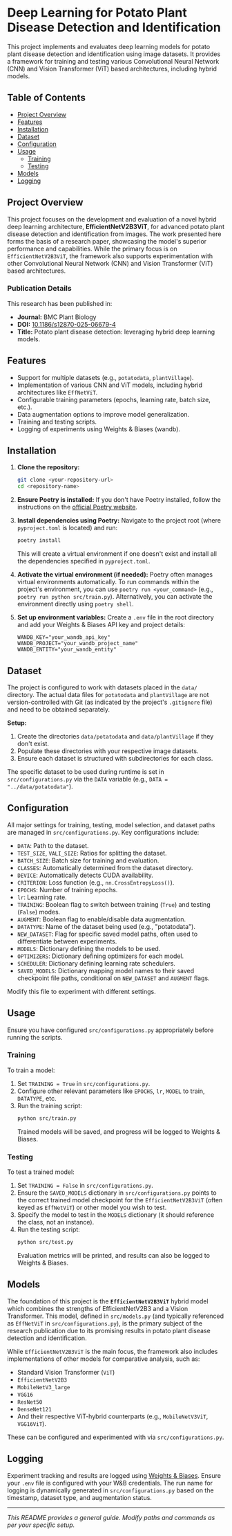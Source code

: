 # Deep Learning for Potato Plant Disease Detection and Identification

This project implements and evaluates deep learning models for potato plant disease detection and identification using image datasets. It provides a framework for training and testing various Convolutional Neural Network (CNN) and Vision Transformer (ViT) based architectures, including hybrid models.

## Table of Contents

- [Project Overview](#project-overview)
- [Features](#features)
- [Installation](#installation)
- [Dataset](#dataset)
- [Configuration](#configuration)
- [Usage](#usage)
  - [Training](#training)
  - [Testing](#testing)
- [Models](#models)
- [Logging](#logging)

## Project Overview

This project focuses on the development and evaluation of a novel hybrid deep learning architecture, **EfficientNetV2B3ViT**, for advanced potato plant disease detection and identification from images. The work presented here forms the basis of a research paper, showcasing the model's superior performance and capabilities. While the primary focus is on `EfficientNetV2B3ViT`, the framework also supports experimentation with other Convolutional Neural Network (CNN) and Vision Transformer (ViT) based architectures.

### Publication Details

This research has been published in:
- **Journal:** BMC Plant Biology
- **DOI:** [10.1186/s12870-025-06679-4](https://doi.org/10.1186/s12870-025-06679-4)
- **Title:** Potato plant disease detection: leveraging hybrid deep learning models.

## Features

- Support for multiple datasets (e.g., `potatodata`, `plantVillage`).
- Implementation of various CNN and ViT models, including hybrid architectures like `EffNetViT`.
- Configurable training parameters (epochs, learning rate, batch size, etc.).
- Data augmentation options to improve model generalization.
- Training and testing scripts.
- Logging of experiments using Weights & Biases (wandb).

## Installation

1.  **Clone the repository:**
    ```bash
    git clone <your-repository-url>
    cd <repository-name>
    ```

2.  **Ensure Poetry is installed:**
    If you don't have Poetry installed, follow the instructions on the [official Poetry website](https://python-poetry.org/docs/#installation).

3.  **Install dependencies using Poetry:**
    Navigate to the project root (where `pyproject.toml` is located) and run:
    ```bash
    poetry install
    ```
    This will create a virtual environment if one doesn't exist and install all the dependencies specified in `pyproject.toml`.

4.  **Activate the virtual environment (if needed):**
    Poetry often manages virtual environments automatically. To run commands within the project's environment, you can use `poetry run <your_command>` (e.g., `poetry run python src/train.py`).
    Alternatively, you can activate the environment directly using `poetry shell`.

5.  **Set up environment variables:**
    Create a `.env` file in the root directory and add your Weights & Biases API key and project details:
    ```
    WANDB_KEY="your_wandb_api_key"
    WANDB_PROJECT="your_wandb_project_name"
    WANDB_ENTITY="your_wandb_entity"
    ```

## Dataset

The project is configured to work with datasets placed in the `data/` directory. The actual data files for `potatodata` and `plantVillage` are not version-controlled with Git (as indicated by the project's `.gitignore` file) and need to be obtained separately.

**Setup:**
1.  Create the directories `data/potatodata` and `data/plantVillage` if they don't exist.
2.  Populate these directories with your respective image datasets.
3.  Ensure each dataset is structured with subdirectories for each class.

The specific dataset to be used during runtime is set in `src/configurations.py` via the `DATA` variable (e.g., `DATA = "../data/potatodata"`).

## Configuration

All major settings for training, testing, model selection, and dataset paths are managed in `src/configurations.py`. Key configurations include:

-   `DATA`: Path to the dataset.
-   `TEST_SIZE`, `VALI_SIZE`: Ratios for splitting the dataset.
-   `BATCH_SIZE`: Batch size for training and evaluation.
-   `CLASSES`: Automatically determined from the dataset directory.
-   `DEVICE`: Automatically detects CUDA availability.
-   `CRITERION`: Loss function (e.g., `nn.CrossEntropyLoss()`).
-   `EPOCHS`: Number of training epochs.
-   `lr`: Learning rate.
-   `TRAINING`: Boolean flag to switch between training (`True`) and testing (`False`) modes.
-   `AUGMENT`: Boolean flag to enable/disable data augmentation.
-   `DATATYPE`: Name of the dataset being used (e.g., "potatodata").
-   `NEW_DATASET`: Flag for specific saved model paths, often used to differentiate between experiments.
-   `MODELS`: Dictionary defining the models to be used.
-   `OPTIMIZERS`: Dictionary defining optimizers for each model.
-   `SCHEDULER`: Dictionary defining learning rate schedulers.
-   `SAVED_MODELS`: Dictionary mapping model names to their saved checkpoint file paths, conditional on `NEW_DATASET` and `AUGMENT` flags.

Modify this file to experiment with different settings.

## Usage

Ensure you have configured `src/configurations.py` appropriately before running the scripts.

### Training

To train a model:
1.  Set `TRAINING = True` in `src/configurations.py`.
2.  Configure other relevant parameters like `EPOCHS`, `lr`, `MODEL` to train, `DATATYPE`, etc.
3.  Run the training script:
    ```bash
    python src/train.py
    ```
    Trained models will be saved, and progress will be logged to Weights & Biases.

### Testing

To test a trained model:
1.  Set `TRAINING = False` in `src/configurations.py`.
2.  Ensure the `SAVED_MODELS` dictionary in `src/configurations.py` points to the correct trained model checkpoint for the `EfficientNetV2B3ViT` (often keyed as `EffNetViT`) or other model you wish to test.
3.  Specify the model to test in the `MODELS` dictionary (it should reference the class, not an instance).
4.  Run the testing script:
    ```bash
    python src/test.py
    ```
    Evaluation metrics will be printed, and results can also be logged to Weights & Biases.

## Models

The foundation of this project is the **`EfficientNetV2B3ViT`** hybrid model which combines the strengths of EfficientNetV2B3 and a Vision Transformer. This model, defined in `src/models.py` (and typically referenced as `EffNetViT` in `src/configurations.py`), is the primary subject of the research publication due to its promising results in potato plant disease detection and identification.

While `EfficientNetV2B3ViT` is the main focus, the framework also includes implementations of other models for comparative analysis, such as:
- Standard Vision Transformer (`ViT`)
- `EfficientNetV2B3`
- `MobileNetV3_large`
- `VGG16`
- `ResNet50`
- `DenseNet121`
- And their respective ViT-hybrid counterparts (e.g., `MobileNetV3ViT`, `VGG16ViT`).

These can be configured and experimented with via `src/configurations.py`.

## Logging

Experiment tracking and results are logged using [Weights & Biases](https://wandb.ai). Ensure your `.env` file is configured with your W&B credentials. The run name for logging is dynamically generated in `src/configurations.py` based on the timestamp, dataset type, and augmentation status.

---

*This README provides a general guide. Modify paths and commands as per your specific setup.*